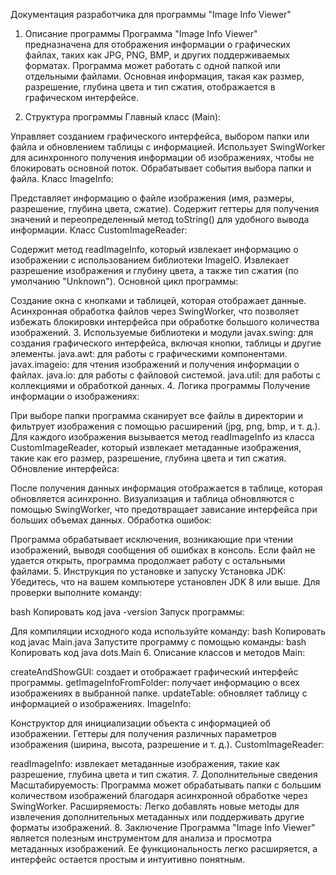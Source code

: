 Документация разработчика для программы "Image Info Viewer"
1. Описание программы
Программа "Image Info Viewer" предназначена для отображения информации о графических файлах, таких как JPG, PNG, BMP, и других поддерживаемых форматах. Программа может работать с одной папкой или отдельными файлами. Основная информация, такая как размер, разрешение, глубина цвета и тип сжатия, отображается в графическом интерфейсе.

2. Структура программы
Главный класс (Main):

Управляет созданием графического интерфейса, выбором папки или файла и обновлением таблицы с информацией.
Использует SwingWorker для асинхронного получения информации об изображениях, чтобы не блокировать основной поток.
Обрабатывает события выбора папки и файла.
Класс ImageInfo:

Представляет информацию о файле изображения (имя, размеры, разрешение, глубина цвета, сжатие).
Содержит геттеры для получения значений и переопределенный метод toString() для удобного вывода информации.
Класс CustomImageReader:

Содержит метод readImageInfo, который извлекает информацию о изображении с использованием библиотеки ImageIO.
Извлекает разрешение изображения и глубину цвета, а также тип сжатия (по умолчанию "Unknown").
Основной цикл программы:

Создание окна с кнопками и таблицей, которая отображает данные.
Асинхронная обработка файлов через SwingWorker, что позволяет избежать блокировки интерфейса при обработке большого количества изображений.
3. Используемые библиотеки и модули
javax.swing: для создания графического интерфейса, включая кнопки, таблицы и другие элементы.
java.awt: для работы с графическими компонентами.
javax.imageio: для чтения изображений и получения информации о файлах.
java.io: для работы с файловой системой.
java.util: для работы с коллекциями и обработкой данных.
4. Логика программы
Получение информации о изображениях:

При выборе папки программа сканирует все файлы в директории и фильтрует изображения с помощью расширений (jpg, png, bmp, и т. д.).
Для каждого изображения вызывается метод readImageInfo из класса CustomImageReader, который извлекает метаданные изображения, такие как его размер, разрешение, глубина цвета и тип сжатия.
Обновление интерфейса:

После получения данных информация отображается в таблице, которая обновляется асинхронно.
Визуализация и таблица обновляются с помощью SwingWorker, что предотвращает зависание интерфейса при больших объемах данных.
Обработка ошибок:

Программа обрабатывает исключения, возникающие при чтении изображений, выводя сообщения об ошибках в консоль. Если файл не удается открыть, программа продолжает работу с остальными файлами.
5. Инструкция по установке и запуску
Установка JDK: Убедитесь, что на вашем компьютере установлен JDK 8 или выше. Для проверки выполните команду:

bash
Копировать код
java -version
Запуск программы:

Для компиляции исходного кода используйте команду:
bash
Копировать код
javac Main.java
Запустите программу с помощью команды:
bash
Копировать код
java dots.Main
6. Описание классов и методов
Main:

createAndShowGUI: создает и отображает графический интерфейс программы.
getImageInfoFromFolder: получает информацию о всех изображениях в выбранной папке.
updateTable: обновляет таблицу с информацией о изображениях.
ImageInfo:

Конструктор для инициализации объекта с информацией об изображении.
Геттеры для получения различных параметров изображения (ширина, высота, разрешение и т. д.).
CustomImageReader:

readImageInfo: извлекает метаданные изображения, такие как разрешение, глубина цвета и тип сжатия.
7. Дополнительные сведения
Масштабируемость: Программа может обрабатывать папки с большим количеством изображений благодаря асинхронной обработке через SwingWorker.
Расширяемость: Легко добавлять новые методы для извлечения дополнительных метаданных или поддерживать другие форматы изображений.
8. Заключение
Программа "Image Info Viewer" является полезным инструментом для анализа и просмотра метаданных изображений. Ее функциональность легко расширяется, а интерфейс остается простым и интуитивно понятным.
